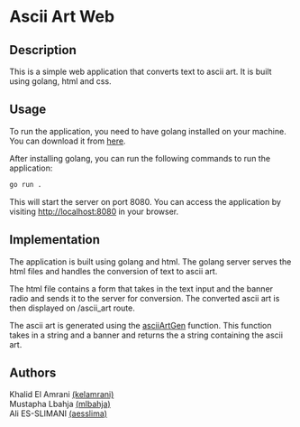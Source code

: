 # Ascii Art Web

## Description

This is a simple web application that converts text to ascii art. It is built using golang, html and css.

## Usage

To run the application, you need to have golang installed on your machine. You can download it from [here](https://golang.org/dl/).

After installing golang, you can run the following commands to run the application:

```bash
go run .
```

This will start the server on port 8080. You can access the application by visiting [http://localhost:8080](http://localhost:8080) in your browser.

## Implementation

The application is built using golang and html. The golang server serves the html files and handles the conversion of text to ascii art.

The html file contains a form that takes in the text input and the banner radio and sends it to the server for conversion. The converted ascii art is then displayed on /ascii_art route.

The ascii art is generated using the [asciiArtGen](./utils/asciiArtGen.go) function. This function takes in a string and a banner and returns the a string containing the ascii art.


## Authors

Khalid El Amrani [(kelamrani)](https://learn.zone01oujda.ma/git/kelamrani)<br>
Mustapha Lbahja [(mlbahja)](https://learn.zone01oujda.ma/git/mlbahja)<br>
Ali ES-SLIMANI [(aesslima)](https://learn.zone01oujda.ma/git/aesslima)<br>